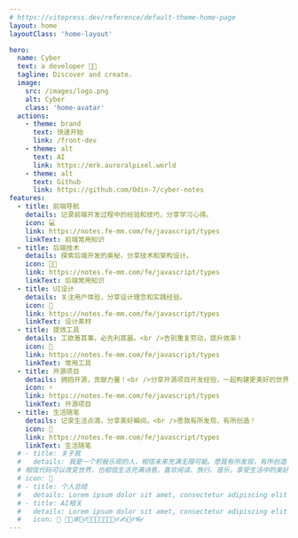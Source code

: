```yaml
---
# https://vitepress.dev/reference/default-theme-home-page
layout: home
layoutClass: 'home-layout'

hero:
  name: Cyber
  text: a developer 👨‍💻
  tagline: Discover and create.
  image:
    src: /images/logo.png
    alt: Cyber
    class: 'home-avatar'
  actions:
    - theme: brand
      text: 快速开始
      link: /front-dev
    - theme: alt
      text: AI
      link: https://mrk.auroralpixel.world
    - theme: alt
      text: Github
      link: https://github.com/Odin-7/cyber-notes
features:
  - title: 前端导航
    details: 记录前端开发过程中的经验和技巧，分享学习心得。
    icon: 💻
    link: https://notes.fe-mm.com/fe/javascript/types
    linkText: 前端常用知识
  - title: 后端技术
    details: 探索后端开发的奥秘，分享技术和架构设计。
    icon: 👨‍💻
    link: https://notes.fe-mm.com/fe/javascript/types
    linkText: 后端常用知识
  - title: UI设计
    details: 关注用户体验，分享设计理念和实践经验。
    icon: 🎨
    link: https://notes.fe-mm.com/fe/javascript/types
    linkText: 设计素材
  - title: 提效工具
    details: 工欲善其事，必先利其器。<br />告别重复劳动，提升效率！
    icon: 🚀
    link: https://notes.fe-mm.com/fe/javascript/types
    linkText: 常用工具
  - title: 开源项目
    details: 拥抱开源，贡献力量！<br />分享开源项目开发经验，一起构建更美好的世界！
    icon: ⚡
    link: https://notes.fe-mm.com/fe/javascript/types
    linkText: 开源项目
  - title: 生活随笔
    details: 记录生活点滴，分享美好瞬间。<br />愿我有所发现，有所创造！
    icon: 📝
    link: https://notes.fe-mm.com/fe/javascript/types
    linkText: 生活随笔
  # - title: 关于我
  #   details: 我是一个积极乐观的人，相信未来充满无限可能。愿我有所发现，有所创造！
  # 相信代码可以改变世界，也相信生活充满诗意。喜欢阅读、旅行、音乐，享受生活中的美好。我是一个积极乐观、乐于学习的人，相信未来充满无限可能。积极乐观一名热爱技术的开发者，记录生活中的点滴感悟，分享技术学习的旅程，让我们一起成长！
  # icon: 👻
  # - title: 个人总结
  #   details: Lorem ipsum dolor sit amet, consectetur adipiscing elit
  # - title: AI相关
  #   details: Lorem ipsum dolor sit amet, consectetur adipiscing elit
  #   icon: 🚀 🐱‍🏍🕸🤼‍♂️😹👻🙈🤑🦾💪🚴‍♂️✍🤹‍♂️👓
---
```


<style scoped>
.home-layout .home-avatar:hover {
  cursor: pointer;
  /* background-color: pink; */
  transform: translate(-50%, -50%) rotate(666turn);
  transition: transform 59s 1s cubic-bezier(0.3, 0, 0.8, 1);
}

/* .m-home-layout .details small {
  opacity: 0.8;
}

.m-home-layout .bottom-small {
  display: block;
  margin-top: 2em;
  text-align: right;
} */
</style>
